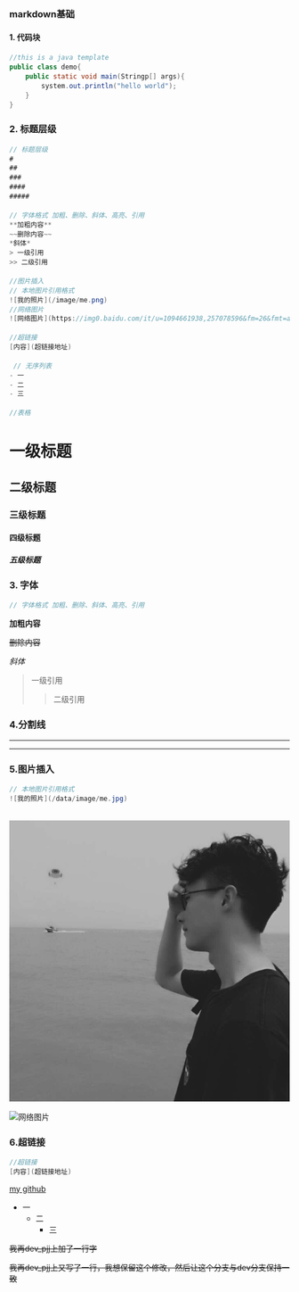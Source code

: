 ### markdown基础

#### 1. 代码块

```java	
//this is a java template
public class demo{
    public static void main(Stringp[] args){
        system.out.println("hello world");
    }
}
```

### 2. 标题层级

```java
// 标题层级
# 
##
###
####
#####

// 字体格式 加粗、删除、斜体、高亮、引用
**加粗内容**
~~删除内容~~
*斜体*
> 一级引用
>> 二级引用

//图片插入
// 本地图片引用格式
![我的照片](/image/me.png)
//网络图片 
![网络图片](https://img0.baidu.com/it/u=1094661938,257078596&fm=26&fmt=auto&gp=0.jpg)

//超链接
[内容](超链接地址)
        
 // 无序列表
- 一
- 二
- 三

//表格

```

# 一级标题

## 二级标题

### 三级标题

#### 四级标题

##### 五级标题

### 3. 字体

``` java 
// 字体格式 加粗、删除、斜体、高亮、引用
```

**加粗内容**

~~删除内容~~

*斜体*



> 一级引用
>
> > 二级引用

### 4.分割线

---

***

### 5.图片插入

```java
// 本地图片引用格式
![我的照片](/data/image/me.jpg)
    
```

![my photo](./data/images/me.jpg)

![网络图片](https://img0.baidu.com/it/u=1094661938,257078596&fm=26&fmt=auto&gp=0.jpg)



### 6.超链接

``` java
//超链接
[内容](超链接地址)

```

[my github](https://github.com/JiongJiongP?tab=repositories)

- 一
  - 二
    - 三



~~我再dev_pjj上加了一行字~~

~~我再dev_pjj上又写了一行，我想保留这个修改，然后让这个分支与dev分支保持一致~~

